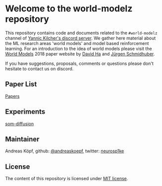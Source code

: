 # Welcome to the world-modelz repository 

This repository contains code and documents related to the `#world-modelz` channel of [Yannic Kilcher's discord server](https://discord.gg/4H8xxDF). We gather here material about the ML research areas 'world models' and model based reinforcement learning. For an introduction to the idea of world models please visit the [World Models](https://worldmodels.github.io/) 2018 paper website by [David Ha](https://research.google/people/105004/) and [Jürgen Schmidhuber](https://people.idsia.ch/~juergen/).

If you have suggestions, proposals, comments or questions please don't hesitate to contact us on discord.


## Paper List

[Papers](./research/papers.md)


## Experiments

[som-diffusion](./som-diffusion/README.md)


## Maintainer

Andreas Köpf, github: [@andreaskoepf](github.com/andreaskoepf), twitter: [neurosp1ke](https://twitter.com/neurosp1ke)


## License

The content of this repository is licensed under [MIT license](./LICENSE).
